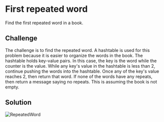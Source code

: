 # First repeated word
Find the first repeated word in a book.

## Challenge
The challenge is to find the repeated word. A hashtable is used for this problem because it is easier to organize the words in the book. The hashtable holds key-value pairs. In this case, the key is the word while the counter is the value. While any key's value in the hashtable is less than 2, continue pushing the words into the hashtable. Once any of the key's value reaches 2, then return that word. If none of the words have any repeats, then return a message saying no repeats. This is assuming the book is not empty.

## Solution
![RepeatedWord](../../assets/repeated_word.jpg)​
